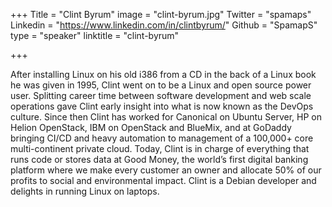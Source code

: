 +++
Title = "Clint Byrum"
image = "clint-byrum.jpg"
Twitter = "spamaps"
Linkedin = "https://www.linkedin.com/in/clintbyrum/"
Github = "SpamapS"
type = "speaker"
linktitle = "clint-byrum"

+++

After installing Linux on his old i386 from a CD in the back of a Linux book he was given in 1995, Clint went on to be a Linux and open source power user. Splitting career time between software development and web scale operations gave Clint early insight into what is now known as the DevOps culture. Since then Clint has worked for Canonical on Ubuntu Server, HP on Helion OpenStack, IBM on OpenStack and BlueMix, and at GoDaddy bringing CI/CD and heavy automation to management of a 100,000+ core multi-continent private cloud. Today, Clint is in charge of everything that runs code or stores data at Good Money, the world’s first digital banking platform where we make every customer an owner and allocate 50% of our profits to social and environmental impact. Clint is a Debian developer and delights in running Linux on laptops.
